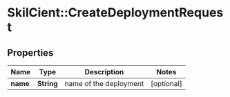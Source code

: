 # SkilCient::CreateDeploymentRequest

## Properties
Name | Type | Description | Notes
------------ | ------------- | ------------- | -------------
**name** | **String** | name of the deployment | [optional] 


